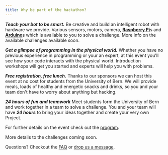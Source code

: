 ```yaml
---
title: Why be part of the hackathon?
---
```

***Teach your bot to be smart.***
Be creative and build an intelligent robot with hardware we provide. Various sensors, motors, camera, [**Raspberry Pi**](https://www.raspberrypi.org/help/what-%20is-a-raspberry-pi/)s and [**Arduino**](https://learn.sparkfun.com/tutorials/what-is-an-arduino/all)s which is available to you to solve a challenge. More info on the available challenges available soon.

***Get a glimpse of programming in the physical world.***
Whether you have no previous experience in programming or your an expert, at this event you'll see how your code interacts with the physical world. Introduction workshops will get you started and experts will help you with problems.

***Free registration, free lunch.***
Thanks to our sponsors we can host this event at no cost for students from the University of Bern. We will provide meals, loads of healthy and energetic snacks and drinks, so you and your team don't have to worry about anything but hacking.

***24 hours of fun and teamwork***
Meet students form the University of Bern and work together in a team to solve a challenge. You and your team will have ***24 hours*** to bring your ideas together and create your very own Project.

For further details on the event check out the [program](/program).

More details to the challenges coming soon.

Questions? Checkout the [FAQ](/faq) or [drop us a message](/contact).

